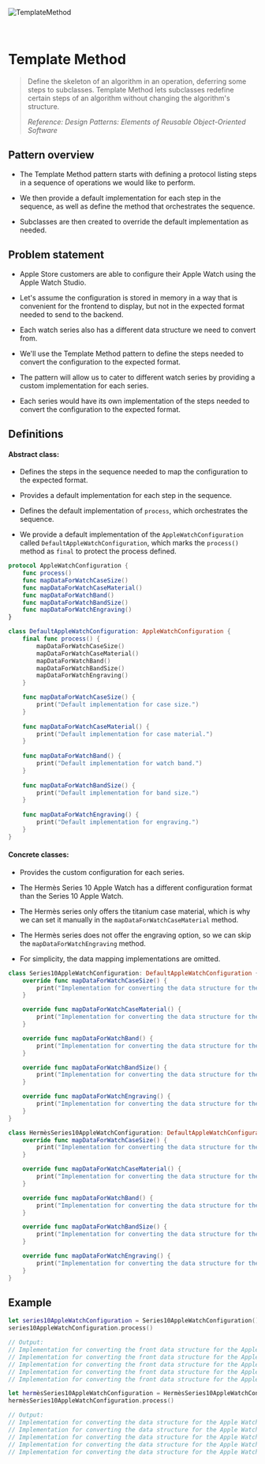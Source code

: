 ![TemplateMethod](https://github.com/user-attachments/assets/54b05943-1687-4761-8f07-5f51f6206aae)

<br />

# Template Method

> Define the skeleton of an algorithm in an operation, deferring some steps to subclasses. Template Method lets subclasses redefine certain steps of an algorithm without changing the algorithm's structure.
>
> _Reference: Design Patterns: Elements of Reusable Object-Oriented Software_

## Pattern overview

- The Template Method pattern starts with defining a protocol listing steps in a sequence of operations we would like to perform.

- We then provide a default implementation for each step in the sequence, as well as define the method that orchestrates the sequence.

- Subclasses are then created to override the default implementation as needed.

## Problem statement

- Apple Store customers are able to configure their Apple Watch using the Apple Watch Studio.

- Let's assume the configuration is stored in memory in a way that is convenient for the frontend to display, but not in the expected format needed to send to the backend.

- Each watch series also has a different data structure we need to convert from.

- We'll use the Template Method pattern to define the steps needed to convert the configuration to the expected format.

- The pattern will allow us to cater to different watch series by providing a custom implementation for each series.

- Each series would have its own implementation of the steps needed to convert the configuration to the expected format.

## Definitions

#### Abstract class:

- Defines the steps in the sequence needed to map the configuration to the expected format.

- Provides a default implementation for each step in the sequence.

- Defines the default implementation of `process`, which orchestrates the sequence.

- We provide a default implementation of the `AppleWatchConfiguration` called `DefaultAppleWatchConfiguration`, which marks the `process()` method as `final` to protect the process defined.

```swift
protocol AppleWatchConfiguration {
    func process()
    func mapDataForWatchCaseSize()
    func mapDataForWatchCaseMaterial()
    func mapDataForWatchBand()
    func mapDataForWatchBandSize()
    func mapDataForWatchEngraving()
}

class DefaultAppleWatchConfiguration: AppleWatchConfiguration {
    final func process() {
        mapDataForWatchCaseSize()
        mapDataForWatchCaseMaterial()
        mapDataForWatchBand()
        mapDataForWatchBandSize()
        mapDataForWatchEngraving()
    }

    func mapDataForWatchCaseSize() {
        print("Default implementation for case size.")
    }
    
    func mapDataForWatchCaseMaterial() {
        print("Default implementation for case material.")
    }
    
    func mapDataForWatchBand() {
        print("Default implementation for watch band.")
    }
    
    func mapDataForWatchBandSize() {
        print("Default implementation for band size.")
    }
    
    func mapDataForWatchEngraving() {
        print("Default implementation for engraving.")
    }
}
```

#### Concrete classes:

- Provides the custom configuration for each series.

- The Hermès Series 10 Apple Watch has a different configuration format than the Series 10 Apple Watch.

- The Hermès series only offers the titanium case material, which is why we can set it manually in the `mapDataForWatchCaseMaterial` method.

- The Hermès series does not offer the engraving option, so we can skip the `mapDataForWatchEngraving` method.

- For simplicity, the data mapping implementations are omitted.

```swift
class Series10AppleWatchConfiguration: DefaultAppleWatchConfiguration {
    override func mapDataForWatchCaseSize() {
        print("Implementation for converting the data structure for the Apple Watch Series 10 case size.")
    }

    override func mapDataForWatchCaseMaterial() {
        print("Implementation for converting the data structure for the Apple Watch Series 10 case material.")
    }

    override func mapDataForWatchBand() {
        print("Implementation for converting the data structure for the Apple Watch Series 10 band.")
    }

    override func mapDataForWatchBandSize() {
        print("Implementation for converting the data structure for the Apple Watch Series 10 band size.")
    }

    override func mapDataForWatchEngraving() {
        print("Implementation for converting the data structure for the Apple Watch Series 10 engraving.")
    }
}

class HermèsSeries10AppleWatchConfiguration: DefaultAppleWatchConfiguration {
    override func mapDataForWatchCaseSize() {
        print("Implementation for converting the data structure for the Apple Watch Hermès Series case size.")
    }

    override func mapDataForWatchCaseMaterial() {
        print("Implementation for converting the data structure for the Apple Watch Hermès Series case material.")
    }

    override func mapDataForWatchBand() {
        print("Implementation for converting the data structure for the Apple Watch Hermès Series band.")
    }

    override func mapDataForWatchBandSize() {
        print("Implementation for converting the data structure for the Apple Watch Hermès Series band size.")
    }

    override func mapDataForWatchEngraving() {
        print("Implementation for converting the data structure for the Apple Watch Hermès Series 10 engraving.")
    }
}
```

## Example

```swift
let series10AppleWatchConfiguration = Series10AppleWatchConfiguration()
series10AppleWatchConfiguration.process()

// Output:
// Implementation for converting the front data structure for the Apple Watch Series 10 case size.
// Implementation for converting the front data structure for the Apple Watch Series 10 case material.
// Implementation for converting the front data structure for the Apple Watch Series 10 band.
// Implementation for converting the front data structure for the Apple Watch Series 10 band size.
// Implementation for converting the front data structure for the Apple Watch Series 10 engraving.

let hermèsSeries10AppleWatchConfiguration = HermèsSeries10AppleWatchConfiguration()
hermèsSeries10AppleWatchConfiguration.process()

// Output:
// Implementation for converting the data structure for the Apple Watch Hermès Series case size.
// Implementation for converting the data structure for the Apple Watch Hermès Series case material.
// Implementation for converting the data structure for the Apple Watch Hermès Series band.
// Implementation for converting the data structure for the Apple Watch Hermès Series band size.
// Implementation for converting the data structure for the Apple Watch Hermès Series 10 engraving.
```
